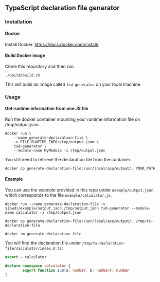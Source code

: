 ## TypeScript declaration file generator

### Installation
#### Docker
Install Docker.
https://docs.docker.com/install/

#### Build Docker image

Clone this repository and then run:

```shell
./build/build.sh
```

This will build an image called `tsd-generator` on your local machine.

### Usage
#### Get runtime information from one JS file
Run the docker container mounting your runtime information file on /tmp/output.json.

```shell
docker run \
	--name generate-declaration-file \
	-v FILE_RUNTIME_INFO:/tmp/output.json \
	tsd-generator \
	--module-name MyModule -i /tmp/output.json
```

You still need to retrieve the declaration file from the container.

```shell
docker cp generate-declaration-file:/usr/local/app/output/. YOUR_PATH
```

#### Example
You can use the example provided in this repo under `example/output.json`, which corresponds to the file `example/calculator.js`.

```shell
docker run --name generate-declaration-file -v $(pwd)/example/output.json:/tmp/output.json tsd-generator --module-name calculator -i /tmp/output.json
```

```shell
docker cp generate-declaration-file:/usr/local/app/output/. /tmp/ts-declaration-file
```

```shell
docker rm generate-declaration-file
```

You will find the declaration file under `/tmp/ts-declaration-file/calculator/index.d.ts`:

```typescript
export = calculator

declare namespace calculator {
        export function sum(a: number, b: number): number
}
```